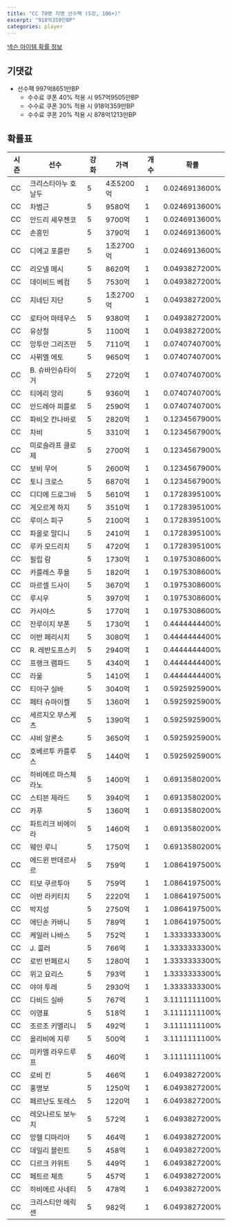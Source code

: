 ```yaml
---
title: "CC 70명 지명 선수팩 (5강, 106+)"
excerpt: "918억359만BP"
categories: player
---
```

[넥슨 아이템 확률 정보](http://iteminfo.nexon.com/probability/fo4?sn=7353)

## 기댓값
- 선수팩 997억8651만BP
  - 수수료 쿠폰 40% 적용 시 957억9505만BP
  - 수수료 쿠폰 30% 적용 시 918억359만BP
  - 수수료 쿠폰 20% 적용 시 878억1213만BP


## 확률표

|시즌|선수|강화|가격|개수|확률|
|---|---|---|---|---|---|
|CC|크리스티아누 호날두|5|4조5200억|1|0.0246913600%|
|CC|차범근|5|9580억|1|0.0246913600%|
|CC|안드리 셰우첸코|5|9700억|1|0.0246913600%|
|CC|손흥민|5|3790억|1|0.0246913600%|
|CC|디에고 포를란|5|1조2700억|1|0.0246913600%|
|CC|리오넬 메시|5|8620억|1|0.0493827200%|
|CC|데이비드 베컴|5|7530억|1|0.0493827200%|
|CC|지네딘 지단|5|1조2700억|1|0.0493827200%|
|CC|로타어 마테우스|5|9380억|1|0.0493827200%|
|CC|유상철|5|1100억|1|0.0493827200%|
|CC|앙투안 그리즈만|5|7110억|1|0.0740740700%|
|CC|사뮈엘 에토|5|9650억|1|0.0740740700%|
|CC|B. 슈바인슈타이거|5|2720억|1|0.0740740700%|
|CC|티에리 앙리|5|9360억|1|0.0740740700%|
|CC|안드레아 피를로|5|2590억|1|0.0740740700%|
|CC|파비오 칸나바로|5|2820억|1|0.1234567900%|
|CC|차비|5|3310억|1|0.1234567900%|
|CC|미로슬라프 클로제|5|2700억|1|0.1234567900%|
|CC|보비 무어|5|2600억|1|0.1234567900%|
|CC|토니 크로스|5|6870억|1|0.1234567900%|
|CC|디디에 드로그바|5|5610억|1|0.1728395100%|
|CC|게오르게 하지|5|3510억|1|0.1728395100%|
|CC|루이스 피구|5|2100억|1|0.1728395100%|
|CC|파올로 말디니|5|2410억|1|0.1728395100%|
|CC|루카 모드리치|5|4720억|1|0.1728395100%|
|CC|필립 람|5|1730억|1|0.1975308600%|
|CC|카를레스 푸욜|5|1820억|1|0.1975308600%|
|CC|마르셀 드사이|5|3670억|1|0.1975308600%|
|CC|루시우|5|3970억|1|0.1975308600%|
|CC|카시야스|5|1770억|1|0.1975308600%|
|CC|잔루이지 부폰|5|1730억|1|0.4444444400%|
|CC|이반 페리시치|5|3080억|1|0.4444444400%|
|CC|R. 레반도프스키|5|2940억|1|0.4444444400%|
|CC|프랭크 램파드|5|4340억|1|0.4444444400%|
|CC|라울|5|1410억|1|0.4444444400%|
|CC|티아구 실바|5|3040억|1|0.5925925900%|
|CC|페터 슈마이켈|5|1360억|1|0.5925925900%|
|CC|세르지오 부스케츠|5|1390억|1|0.5925925900%|
|CC|샤비 알론소|5|3650억|1|0.5925925900%|
|CC|호베르투 카를루스|5|1440억|1|0.5925925900%|
|CC|하비에르 마스체라노|5|1400억|1|0.6913580200%|
|CC|스티븐 제라드|5|3940억|1|0.6913580200%|
|CC|카푸|5|1360억|1|0.6913580200%|
|CC|파트리크 비에이라|5|1460억|1|0.6913580200%|
|CC|웨인 루니|5|1750억|1|0.6913580200%|
|CC|에드윈 반데르사르|5|759억|1|1.0864197500%|
|CC|티보 쿠르투아|5|759억|1|1.0864197500%|
|CC|이반 라키티치|5|2220억|1|1.0864197500%|
|CC|박지성|5|2750억|1|1.0864197500%|
|CC|에딘손 카바니|5|789억|1|1.0864197500%|
|CC|케일러 나바스|5|752억|1|1.3333333300%|
|CC|J. 콜러|5|766억|1|1.3333333300%|
|CC|로빈 반페르시|5|1280억|1|1.3333333300%|
|CC|위고 요리스|5|793억|1|1.3333333300%|
|CC|야야 투레|5|2930억|1|1.3333333300%|
|CC|다비드 실바|5|767억|1|3.1111111100%|
|CC|이영표|5|518억|1|3.1111111100%|
|CC|조르조 키엘리니|5|492억|1|3.1111111100%|
|CC|올리비에 지루|5|500억|1|3.1111111100%|
|CC|미카엘 라우드루프|5|460억|1|3.1111111100%|
|CC|로비 킨|5|466억|1|6.0493827200%|
|CC|홍명보|5|1250억|1|6.0493827200%|
|CC|페르난도 토레스|5|1220억|1|6.0493827200%|
|CC|레오나르도 보누치|5|572억|1|6.0493827200%|
|CC|앙헬 디마리아|5|464억|1|6.0493827200%|
|CC|데일리 블린트|5|458억|1|6.0493827200%|
|CC|디르크 카위트|5|449억|1|6.0493827200%|
|CC|페트르 체흐|5|457억|1|6.0493827200%|
|CC|하비에르 사네티|5|478억|1|6.0493827200%|
|CC|크리스티안 에릭센|5|982억|1|6.0493827200%|

